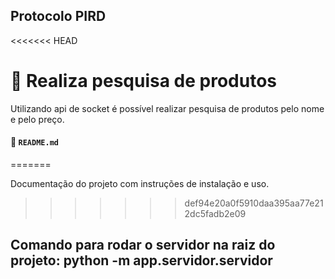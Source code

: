 ## Protocolo PIRD 

<<<<<<< HEAD
# 📌 Realiza pesquisa de produtos

Utilizando api de socket é possível realizar pesquisa de produtos pelo nome e pelo preço.

#### 📄 `README.md`
=======

Documentação do projeto com instruções de instalação e uso.
>>>>>>> def94e20a0f5910daa395aa77e212dc5fadb2e09

Comando para rodar o servidor na raiz do projeto: python -m app.servidor.servidor
---
